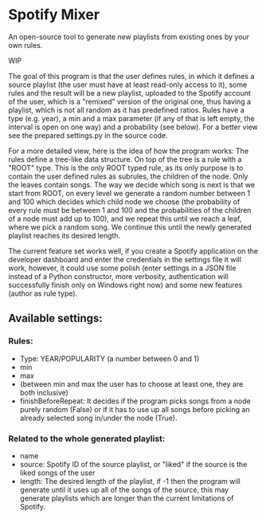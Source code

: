 
# Spotify Mixer

An open-source tool to generate new playlists from existing ones by your own rules.

WIP

The goal of this program is that the user defines rules, in which it defines a source playlist (the user must have at least read-only access to it), some rules and the result will be a new playlist, uploaded to the Spotify account of the user, which is a "remixed" version of the original one, thus having a playlist, which is not all random as it has predefined ratios. Rules have a type (e.g. year), a min and a max parameter (if any of that is left empty, the interval is open on one way) and a probability (see below). For a better view see the prepared settings.py in the source code.

For a more detailed view, here is the idea of how the program works:
The rules define a tree-like data structure. On top of the tree is a rule with a "ROOT" type. This is the only ROOT typed rule, as its only purpose is to contain the user defined rules as subrules, the children of the node. Only the leaves contain songs. The way we decide which song is next is that we start from ROOT, on every level we generate a random number between 1 and 100 which decides which child node we choose (the probability of every rule must be between 1 and 100 and the probabilities of the children of a node must add up to 100), and we repeat this until we reach a leaf, where we pick a random song. We continue this until the newly generated playlist reaches its desired length.

The current feature set works well, if you create a Spotify application on the developer dashboard and enter the credentials in the settings file it will work, however, it could use some polish (enter settings in a JSON file instead of a Python constructor, more verbosity, authentication will successfully finish only on Windows right now) and some new features (author as rule type).

## Available settings:
### Rules:
 - Type: YEAR/POPULARITY (a number between 0 and 1)
 - min
 - max
 - (between min and max the user has to choose at least one, they are both inclusive)
 - finishBeforeRepeat: It decides if the program picks songs from a node purely random (False) or if it has to use up all songs before picking an already selected song in/under the node (True).

### Related to the whole generated playlist:
 - name
 - source: Spotify ID of the source playlist, or "liked" if the source is the liked songs of the user
 - length: The desired length of the playlist, if -1 then the program will generate until it uses up all of the songs of the source, this may generate playlists which are longer than the current limitations of Spotify.
